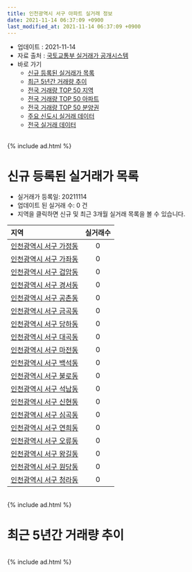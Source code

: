 ```yaml
---
title: 인천광역시 서구 아파트 실거래 정보
date: 2021-11-14 06:37:09 +0900
last_modified_at: 2021-11-14 06:37:09 +0900
---
```


* 업데이트 : 2021-11-14
* 자료 출처 : [국토교통부 실거래가 공개시스템](http://rt.molit.go.kr)
* 바로 가기
    * [신규 등록된 실거래가 목록](#신규-등록된-실거래가-목록)
    * [최근 5년간 거래량 추이](#최근-5년간-거래량-추이)
    * [전국 거래량 TOP 50 지역](https://inasie.github.io/apt-trade-info/최근-3개월-전국에서-가장-거래가-많이-발생한-지역)
    * [전국 거래량 TOP 50 아파트](https://inasie.github.io/apt-trade-info/최근-3개월-전국에서-가장-거래가-많이-발생한-아파트)
    * [전국 거래량 TOP 50 분양권](https://inasie.github.io/apt-trade-info/최근-3개월-전국에서-가장-거래가-많이-발생한-분양권)
    * [주요 신도시 실거래 데이터](https://inasie.github.io/apt-trade-info/주요-신도시)
    * [전국 실거래 데이터](https://inasie.github.io/apt-trade-info/전국)

<br>
{% include ad.html %}
<br>

# 신규 등록된 실거래가 목록
* 실거래가 등록일: 20211114
* 업데이트 된 실거래 수: 0 건
* 지역을 클릭하면 신규 및 최근 3개월 실거래 목록을 볼 수 있습니다.


|지역|실거래수|
|:---|:---:|
|[인천광역시 서구 가정동](https://inasie.github.io/apt-trade-info/인천광역시-서구-가정동)|0|
|[인천광역시 서구 가좌동](https://inasie.github.io/apt-trade-info/인천광역시-서구-가좌동)|0|
|[인천광역시 서구 검암동](https://inasie.github.io/apt-trade-info/인천광역시-서구-검암동)|0|
|[인천광역시 서구 경서동](https://inasie.github.io/apt-trade-info/인천광역시-서구-경서동)|0|
|[인천광역시 서구 공촌동](https://inasie.github.io/apt-trade-info/인천광역시-서구-공촌동)|0|
|[인천광역시 서구 금곡동](https://inasie.github.io/apt-trade-info/인천광역시-서구-금곡동)|0|
|[인천광역시 서구 당하동](https://inasie.github.io/apt-trade-info/인천광역시-서구-당하동)|0|
|[인천광역시 서구 대곡동](https://inasie.github.io/apt-trade-info/인천광역시-서구-대곡동)|0|
|[인천광역시 서구 마전동](https://inasie.github.io/apt-trade-info/인천광역시-서구-마전동)|0|
|[인천광역시 서구 백석동](https://inasie.github.io/apt-trade-info/인천광역시-서구-백석동)|0|
|[인천광역시 서구 불로동](https://inasie.github.io/apt-trade-info/인천광역시-서구-불로동)|0|
|[인천광역시 서구 석남동](https://inasie.github.io/apt-trade-info/인천광역시-서구-석남동)|0|
|[인천광역시 서구 신현동](https://inasie.github.io/apt-trade-info/인천광역시-서구-신현동)|0|
|[인천광역시 서구 심곡동](https://inasie.github.io/apt-trade-info/인천광역시-서구-심곡동)|0|
|[인천광역시 서구 연희동](https://inasie.github.io/apt-trade-info/인천광역시-서구-연희동)|0|
|[인천광역시 서구 오류동](https://inasie.github.io/apt-trade-info/인천광역시-서구-오류동)|0|
|[인천광역시 서구 왕길동](https://inasie.github.io/apt-trade-info/인천광역시-서구-왕길동)|0|
|[인천광역시 서구 원당동](https://inasie.github.io/apt-trade-info/인천광역시-서구-원당동)|0|
|[인천광역시 서구 청라동](https://inasie.github.io/apt-trade-info/인천광역시-서구-청라동)|0|


<br>
{% include ad.html %}
<br>

# 최근 5년간 거래량 추이


<div style="width:100%;">
    <canvas id="deal_progress" height="200"></canvas>
</div>

<script>
new Chart(document.getElementById("deal_progress"), {
    type: 'line',
    data: {
        labels: ['201611','201612','201701','201702','201703','201704','201705','201706','201707','201708','201709','201710','201711','201712','201801','201802','201803','201804','201805','201806','201807','201808','201809','201810','201811','201812','201901','201902','201903','201904','201905','201906','201907','201908','201909','201910','201911','201912','202001','202002','202003','202004','202005','202006','202007','202008','202009','202010','202011','202012','202101','202102','202103','202104','202105','202106','202107','202108','202109','202110','202111'],
        datasets: [{
            label: '매매',
            pointRadius: 1,
            data: [441, 331, 275, 389, 503, 463, 561, 662, 595, 588, 670, 475, 479, 381, 709, 606, 872, 570, 550, 503, 569, 780, 880, 708, 420, 394, 381, 392, 521, 453, 473, 437, 574, 532, 548, 791, 1610, 1419, 1487, 1773, 988, 758, 1091, 1456, 667, 520, 728, 650, 1025, 1626, 890, 775, 976, 1611, 1772, 821, 878, 689, 429, 382, 22],
            borderColor: "rgba(255, 201, 14, 1)",
            backgroundColor: "rgba(255, 201, 14, 0.5)",
            fill: false,
            lineTension: 0
        },{
            label: '전월세',
            pointRadius: 1,
            data: [543, 540, 474, 660, 642, 533, 505, 555, 524, 483, 613, 510, 615, 587, 708, 618, 877, 642, 633, 588, 587, 554, 567, 609, 444, 548, 636, 588, 707, 585, 628, 542, 544, 472, 481, 708, 971, 613, 698, 902, 835, 698, 763, 825, 1000, 696, 582, 538, 527, 566, 528, 594, 659, 1201, 1164, 854, 684, 662, 643, 701, 172],
            borderColor: "rgba(0, 141, 185, 1)",
            backgroundColor: "rgba(0, 141, 185, 0.5)",
            fill: false,
            lineTension: 0
        }
        ]
    },
    options: {
        responsive: true,
        title: {
            display: false
        },
        tooltips: {
            mode: 'index',
            intersect: false
        },
        hover: {
            mode: 'nearest',
            intersect: true
        },
        scales: {
            xAxes: [{
                display: true,
                scaleLabel: {
                    display: true,
                    labelString: '년/월'
                }
            }],
            yAxes: [{
                display: true,
                ticks: {
                    suggestedMin: 0,
                },
                scaleLabel: {
                    display: true,
                    labelString: '실거래 수'
                }
            }]
        }
    }
});

</script>


<br>
{% include ad.html %}
<br>

